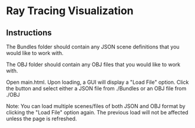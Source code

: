 # Ray Tracing Visualization

## Instructions ##

The Bundles folder should contain any JSON scene definitions that you would like to work with. 

The OBJ folder should contain any OBJ files that you would like to work with.

Open main.html. Upon loading, a GUI will display a "Load File" option. Click the button and select either a JSON file from ./Bundles or an OBJ file from ./OBJ

Note: You can load multiple scenes/files of both JSON and OBJ format by clicking the "Load File" option again. The previous load will not be affected unless the page is refreshed.
